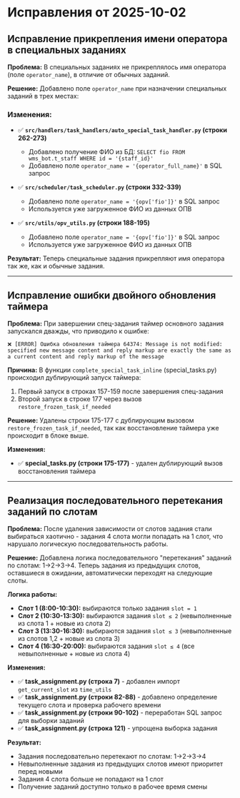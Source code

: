 # Исправления от 2025-10-02

## Исправление прикрепления имени оператора в специальных заданиях

**Проблема:** В специальных заданиях не прикреплялось имя оператора (поле `operator_name`), в отличие от обычных заданий.

**Решение:** Добавлено поле `operator_name` при назначении специальных заданий в трех местах:

### Изменения:

- ✅ **`src/handlers/task_handlers/auto_special_task_handler.py` (строки 262-273)**
  - Добавлено получение ФИО из БД: `SELECT fio FROM wms_bot.t_staff WHERE id = '{staff_id}'`
  - Добавлено поле `operator_name = '{operator_full_name}'` в SQL запрос

- ✅ **`src/scheduler/task_scheduler.py` (строки 332-339)**
  - Добавлено поле `operator_name = '{opv['fio']}'` в SQL запрос
  - Используется уже загруженное ФИО из данных ОПВ

- ✅ **`src/utils/opv_utils.py` (строки 188-195)**
  - Добавлено поле `operator_name = '{opv['fio']}'` в SQL запрос
  - Используется уже загруженное ФИО из данных ОПВ

**Результат:** Теперь специальные задания прикрепляют имя оператора так же, как и обычные задания.

---

## Исправление ошибки двойного обновления таймера

**Проблема:** При завершении спец-задания таймер основного задания запускался дважды, что приводило к ошибке:
```
❌ [ERROR] Ошибка обновления таймера 64374: Message is not modified: specified new message content and reply markup are exactly the same as a current content and reply markup of the message
```

**Причина:** В функции `complete_special_task_inline` (special_tasks.py) происходил дублирующий запуск таймера:
1. Первый запуск в строках 157-159 после завершения спец-задания
2. Второй запуск в строке 177 через вызов `restore_frozen_task_if_needed`

**Решение:** Удалены строки 175-177 с дублирующим вызовом `restore_frozen_task_if_needed`, так как восстановление таймера уже происходит в блоке выше.

**Изменения:**
- ✅ **special_tasks.py (строки 175-177)** - удален дублирующий вызов восстановления таймера

---

## Реализация последовательного перетекания заданий по слотам

**Проблема:** После удаления зависимости от слотов задания стали выбираться хаотично - задания 4 слота могли попадать на 1 слот, что нарушало логическую последовательность работы.

**Решение:** Добавлена логика последовательного "перетекания" заданий по слотам: 1→2→3→4. Теперь задания из предыдущих слотов, оставшиеся в ожидании, автоматически переходят на следующие слоты.

**Логика работы:**
- **Слот 1 (8:00-10:30):** выбираются только задания `slot = 1`
- **Слот 2 (10:30-13:30):** выбираются задания `slot ≤ 2` (невыполненные из слота 1 + новые из слота 2)
- **Слот 3 (13:30-16:30):** выбираются задания `slot ≤ 3` (невыполненные из слотов 1,2 + новые из слота 3)
- **Слот 4 (16:30-20:00):** выбираются задания `slot ≤ 4` (все невыполненные + новые из слота 4)

**Изменения:**
- ✅ **task_assignment.py (строка 7)** - добавлен импорт `get_current_slot` из `time_utils`
- ✅ **task_assignment.py (строки 82-88)** - добавлено определение текущего слота и проверка рабочего времени
- ✅ **task_assignment.py (строки 90-102)** - переработан SQL запрос для выборки заданий
- ✅ **task_assignment.py (строка 121)** - упрощена выборка задания

**Результат:** 
- Задания последовательно перетекают по слотам: 1→2→3→4
- Невыполненные задания из предыдущих слотов имеют приоритет перед новыми
- Задания 4 слота больше не попадают на 1 слот
- Получение заданий доступно только в рабочее время смены
